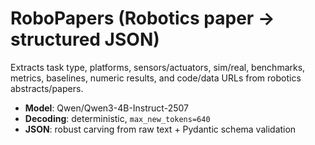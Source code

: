 # RoboPapers (Robotics paper → structured JSON)

Extracts task type, platforms, sensors/actuators, sim/real, benchmarks, metrics, baselines, numeric results, and code/data URLs from robotics abstracts/papers.

- **Model**: Qwen/Qwen3-4B-Instruct-2507
- **Decoding**: deterministic, `max_new_tokens=640`
- **JSON**: robust carving from raw text + Pydantic schema validation
